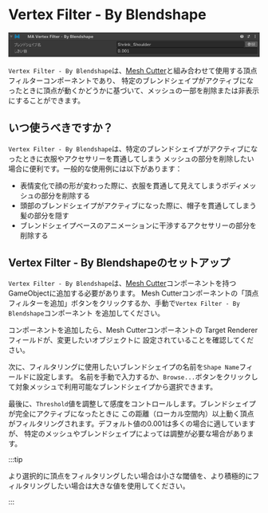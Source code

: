 ﻿# Vertex Filter - By Blendshape

![Vertex Filter - By Blendshape](by-shape.png)

`Vertex Filter - By Blendshape`は、[Mesh Cutter](./)と組み合わせて使用する頂点フィルターコンポーネントであり、
特定のブレンドシェイプがアクティブになったときに頂点が動くかどうかに基づいて、メッシュの一部を削除または非表示にすることができます。

## いつ使うべきですか？

`Vertex Filter - By Blendshape`は、特定のブレンドシェイプがアクティブになったときに衣服やアクセサリーを貫通してしまう
メッシュの部分を削除したい場合に便利です。一般的な使用例には以下があります：

- 表情変化で顔の形が変わった際に、衣服を貫通して見えてしまうボディメッシュの部分を削除する
- 頭部のブレンドシェイプがアクティブになった際に、帽子を貫通してしまう髪の部分を隠す
- ブレンドシェイプベースのアニメーションに干渉するアクセサリーの部分を削除する

## Vertex Filter - By Blendshapeのセットアップ

`Vertex Filter - By Blendshape`は、[Mesh Cutter](./)コンポーネントを持つGameObjectに追加する必要があります。
Mesh Cutterコンポーネントの「頂点フィルターを追加」ボタンをクリックするか、手動で`Vertex Filter - By Blendshape`コンポーネント
を追加してください。

コンポーネントを追加したら、Mesh Cutterコンポーネントの Target Renderer フィールドが、変更したいオブジェクトに
設定されていることを確認してください。

次に、フィルタリングに使用したいブレンドシェイプの名前を`Shape Name`フィールドに設定します。
名前を手動で入力するか、`Browse...`ボタンをクリックして対象メッシュで利用可能なブレンドシェイプから選択できます。

最後に、`Threshold`値を調整して感度をコントロールします。ブレンドシェイプが完全にアクティブになったときに
この距離（ローカル空間内）以上動く頂点がフィルタリングされます。デフォルト値の0.001は多くの場合に適していますが、
特定のメッシュやブレンドシェイプによっては調整が必要な場合があります。

:::tip

より選択的に頂点をフィルタリングしたい場合は小さな閾値を、より積極的にフィルタリングしたい場合は大きな値を使用してください。

:::